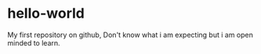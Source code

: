 # hello-world
My first repository on github, Don't know what i am expecting but i am open minded to learn.

